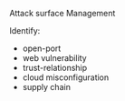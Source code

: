 Attack surface Management 


Identify:
 - open-port
 - web vulnerability
 - trust-relationship
 - cloud misconfiguration
 - supply chain
